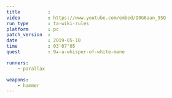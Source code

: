 ```yaml
---
title          :
video          : https://www.youtube.com/embed/I0G6aan_9SQ
run_type       : ta-wiki-rules
platform       : pc
patch_version  : 
date           : 2019-05-10
time           : 03'07"05
quest          : 9★-a-whisper-of-white-mane

runners:
    - parallax

weapons:
    - hammer
---
```

